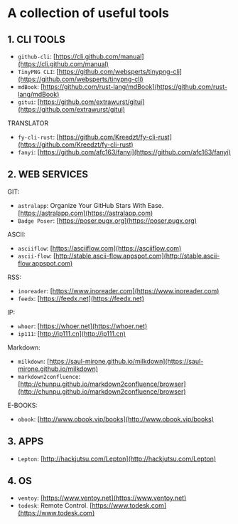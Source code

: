 # A collection of useful tools

## 1. CLI TOOLS

- `github-cli`: [https://cli.github.com/manual](https://cli.github.com/manual)
- `TinyPNG CLI`: [https://github.com/websperts/tinypng-cli](https://github.com/websperts/tinypng-cli)
- `mdBook`: [https://github.com/rust-lang/mdBook](https://github.com/rust-lang/mdBook)
- `gitui`: [https://github.com/extrawurst/gitui](https://github.com/extrawurst/gitui)

TRANSLATOR

- `fy-cli-rust`: [https://github.com/Kreedzt/fy-cli-rust](https://github.com/Kreedzt/fy-cli-rust)
- `fanyi`: [https://github.com/afc163/fanyi](https://github.com/afc163/fanyi)

## 2. WEB SERVICES

GIT:

- `astralapp`: Organize Your GitHub Stars With Ease. [https://astralapp.com](https://astralapp.com)
- `Badge Poser`: [https://poser.pugx.org](https://poser.pugx.org)

ASCII:

- `asciiflow`: [https://asciiflow.com](https://asciiflow.com)
- `ascii-flow`: [http://stable.ascii-flow.appspot.com](http://stable.ascii-flow.appspot.com)

RSS:

- `inoreader`: [https://www.inoreader.com](https://www.inoreader.com)
- `feedx`: [https://feedx.net](https://feedx.net)

IP:

- `whoer`: [https://whoer.net](https://whoer.net)
- `ip111`: [http://ip111.cn](http://ip111.cn)

Markdown:

- `milkdown`: [https://saul-mirone.github.io/milkdown](https://saul-mirone.github.io/milkdown)
- `markdown2confluence`: [http://chunpu.github.io/markdown2confluence/browser](http://chunpu.github.io/markdown2confluence/browser)

E-BOOKS:

- `obook`: [http://www.obook.vip/books](http://www.obook.vip/books)

## 3. APPS

- `Lepton`: [http://hackjutsu.com/Lepton](http://hackjutsu.com/Lepton)

## 4. OS

- `ventoy`: [https://www.ventoy.net](https://www.ventoy.net)
- `todesk`: Remote Control. [https://www.todesk.com](https://www.todesk.com)
